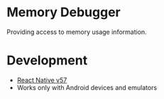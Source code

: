 # Memory Debugger

Providing access to memory usage information.

# Development

* [React Native v57](https://github.com/facebook/react-native/tree/v0.57.0)
* Works only with Android devices and emulators
